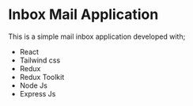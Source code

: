 # Inbox Mail Application

This is a simple mail inbox application developed with;

- React
- Tailwind css
- Redux
- Redux Toolkit
- Node Js
- Express Js
